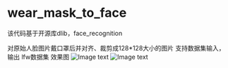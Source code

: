 # wear_mask_to_face
该代码基于开源库dlib，face_recognition

对原始人脸图片戴口罩后并对齐、裁剪成128*128大小的图片
支持数据集输入，输出
lfw数据集 效果图
![Image text](https://github.com/Amoswish/wear_mask_to_face/tree/master/img/1.jpg)
![Image text](https://github.com/Amoswish/wear_mask_to_face/tree/master/img/2.jpg)
